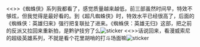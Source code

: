 <<>>《蜘蛛侠》系列我都看了，感觉质量越来越低，前三部虽然时间早，特效不够炫，但我觉得是最好看的。到《超凡蜘蛛侠》时，特效水平已经很高了，后面的《蜘蛛侠：英雄归来》强行把复联扯了进来。《蜘蛛侠：英雄无归》这部，把之前的反派又拉回来重新拍，是黔驴技穷了么![sticker](aru/66)
<<>>话说回来，看漫威索尼的超级英雄系列，不就是看个花里胡哨的打斗场面嘛![sticker](aru/47)